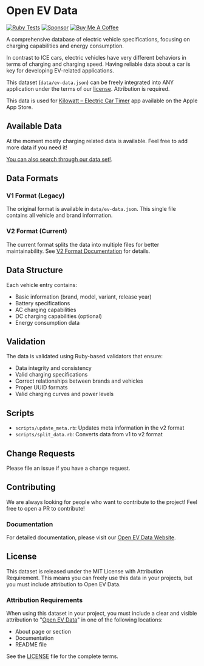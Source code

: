 # Open EV Data

[![Ruby Tests](https://github.com/KilowattApp/open-ev-data/actions/workflows/test.yml/badge.svg)](https://github.com/KilowattApp/open-ev-data/actions/workflows/test.yml)
[![Sponsor](https://img.shields.io/github/sponsors/KilowattApp?label=Sponsor&logo=GitHub)](https://github.com/sponsors/KilowattApp)
[![Buy Me A Coffee](https://img.shields.io/badge/Buy%20Me%20a%20Coffee-ffdd00?style=flat&logo=buy-me-a-coffee&logoColor=black)](https://www.buymeacoffee.com/xoCRGwybBs)

A comprehensive database of electric vehicle specifications, focusing on charging capabilities and energy consumption.

In contrast to ICE cars, electric vehicles have very different behaviors in terms of charging and charging speed. Having reliable data about a car is key for developing EV-related applications.

This dataset (`data/ev-data.json`) can be freely integrated into ANY
application under the terms of our [license](#license). Attribution is required.

This data is used for [Kilowatt – Electric Car Timer](https://apps.apple.com/us/app/kilowatt-electric-car-timer/id1502312657?itsct=apps_box_link&itscg=30200) app available on the Apple App Store.

## Available Data

At the moment mostly charging related data is available. Feel free to add more
data if you need it!

[You can also search through our data set!](https://kilowattapp.github.io/open-ev-data/search).

## Data Formats

### V1 Format (Legacy)

The original format is available in `data/ev-data.json`. This single file contains all vehicle and brand information.

### V2 Format (Current)

The current format splits the data into multiple files for better maintainability. See [V2 Format Documentation](data/v2/README.md) for details.

## Data Structure

Each vehicle entry contains:

- Basic information (brand, model, variant, release year)
- Battery specifications
- AC charging capabilities
- DC charging capabilities (optional)
- Energy consumption data

## Validation

The data is validated using Ruby-based validators that ensure:

- Data integrity and consistency
- Valid charging specifications
- Correct relationships between brands and vehicles
- Proper UUID formats
- Valid charging curves and power levels

## Scripts

- `scripts/update_meta.rb`: Updates meta information in the v2 format
- `scripts/split_data.rb`: Converts data from v1 to v2 format

## Change Requests

Please file an issue if you have a change request.

## Contributing

We are always looking for people who want to contribute to the
project! Feel free to open a PR to contribute!

### Documentation

For detailed documentation, please visit our [Open EV Data Website](https://kilowattapp.github.io/open-ev-data).

## License

This dataset is released under the MIT License with Attribution Requirement. This means you can freely use this data in your projects, but you must include attribution to Open EV Data.

### Attribution Requirements

When using this dataset in your project, you must include a clear and visible attribution to "[Open EV Data](https://github.com/KilowattApp/open-ev-data)" in one of the following locations:

- About page or section
- Documentation
- README file

See the [LICENSE](LICENSE) file for the complete terms.
